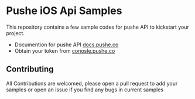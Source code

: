 # Pushe iOS Api Samples

This repository contains a few sample codes for pushe API to kickstart your project.

  * Documention for pushe API [docs.pushe.co][api]
  * Obtain your token from [conosle.pushe.co][console]


## Contributing

All Contributions are welcomed, please open a pull request to add your samples or open an issue if you find any bugs in current samples


[api]: http://docs.pushe.co/docs/mobile-api/send_notification/
[console]: https://console.pushe.co/

